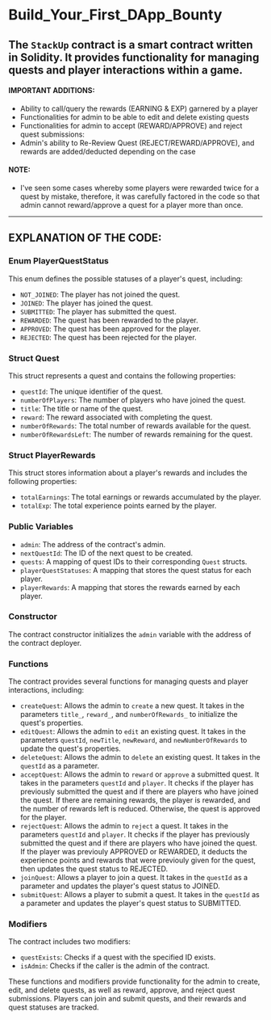 # Build_Your_First_DApp_Bounty
The `StackUp` contract is a smart contract written in Solidity. It provides functionality for managing quests and player interactions within a game.
-------------------------------------------------------------------------
#### IMPORTANT ADDITIONS:
  - Ability to call/query the rewards (EARNING & EXP) garnered by a player
- Functionalities for admin to be able to edit and delete existing quests
- Functionalities for admin to accept (REWARD/APPROVE) and reject quest submissions:
- Admin's ability to Re-Review Quest (REJECT/REWARD/APPROVE), and rewards are added/deducted depending on the case

#### NOTE: 
- I've seen some cases whereby some players were rewarded twice for a quest by mistake, therefore, it was carefully factored in the code so that admin cannot reward/approve a quest for a player more than once. 
----------------------------------------------------------------------------
## EXPLANATION OF THE CODE:

### Enum PlayerQuestStatus
This enum defines the possible statuses of a player's quest, including:
- `NOT_JOINED`: The player has not joined the quest.
- `JOINED`: The player has joined the quest.
- `SUBMITTED`: The player has submitted the quest.
- `REWARDED`: The quest has been rewarded to the player.
- `APPROVED`: The quest has been approved for the player.
- `REJECTED`: The quest has been rejected for the player.

### Struct Quest
This struct represents a quest and contains the following properties:
- `questId`: The unique identifier of the quest.
- `numberOfPlayers`: The number of players who have joined the quest.
- `title`: The title or name of the quest.
- `reward`: The reward associated with completing the quest.
- `numberOfRewards`: The total number of rewards available for the quest.
- `numberOfRewardsLeft`: The number of rewards remaining for the quest.

### Struct PlayerRewards
This struct stores information about a player's rewards and includes the following properties:
- `totalEarnings`: The total earnings or rewards accumulated by the player.
- `totalExp`: The total experience points earned by the player.

### Public Variables
- `admin`: The address of the contract's admin.
- `nextQuestId`: The ID of the next quest to be created.
- `quests`: A mapping of quest IDs to their corresponding `Quest` structs.
- `playerQuestStatuses`: A mapping that stores the quest status for each player.
- `playerRewards`: A mapping that stores the rewards earned by each player.

### Constructor
The contract constructor initializes the `admin` variable with the address of the contract deployer.

### Functions
The contract provides several functions for managing quests and player interactions, including:

- `createQuest`: Allows the admin to `create` a new quest. It takes in the parameters `title_`, `reward_`, and `numberOfRewards_` to initialize the quest's properties.
- `editQuest`: Allows the admin to `edit` an existing quest. It takes in the parameters `questId`, `newTitle`, `newReward`, and `newNumberOfRewards` to update the quest's properties.
- `deleteQuest`: Allows the admin to `delete` an existing quest. It takes in the `questId` as a parameter.
- `acceptQuest`: Allows the admin to `reward` or `approve` a submitted quest. It takes in the parameters `questId` and `player`. It checks if the player has previously submitted the quest and if there are players who have joined the quest. If there are remaining rewards, the player is rewarded, and the number of rewards left is reduced. Otherwise, the quest is approved for the player.
- `rejectQuest`: Allows the admin to `reject` a quest. It takes in the parameters `questId` and `player`. It checks if the player has previously submitted the quest and if there are players who have joined the quest. If the player was previouly APPROVED or REWARDED, it deducts the experience points and rewards that were previouly given for the quest, then updates the quest status to REJECTED.
- `joinQuest`: Allows a player to join a quest. It takes in the `questId` as a parameter and updates the player's quest status to JOINED.
- `submitQuest`: Allows a player to submit a quest. It takes in the `questId` as a parameter and updates the player's quest status to SUBMITTED.

### Modifiers
The contract includes two modifiers:
- `questExists`: Checks if a quest with the specified ID exists.
- `isAdmin`: Checks if the caller is the admin of the contract.

These functions and modifiers provide functionality for the admin to create, edit, and delete quests, as well as reward, approve, and reject quest submissions. Players can join and submit quests, and their rewards and quest statuses are tracked.


